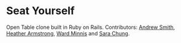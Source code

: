 # Seat Yourself

Open Table clone built in Ruby on Rails. Contributors: [Andrew Smith](https://github.com/smithad15/), [Heather Armstrong](https://github.com/callunity/), [Ward Minnis](https://github.com/wardmin/) and [Sara Chung](https://github.com/SaraChung/).
